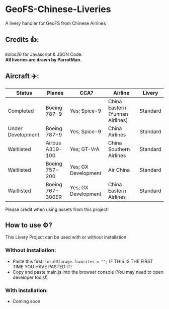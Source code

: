# GeoFS-Chinese-Liveries
A livery handler for GeoFS from Chinese Airlines

## Credits 👍:
*kolos26* for Javascript & JSON Code.
<br>**All liveries are drawn by ParrotMan.**</br>

## Aircraft ✈️:

|     Status        |      Planes      |          CCA?          |             Airline             |   Livery   |
| ------------------| ---------------- | ---------------------- | ------------------------------- | ---------- |
| Completed         |  Boeing 787-9    |     Yes; Spice-9       | China Eastern (Yunnan Airlines) |  Standard  |
| Under Development |  Boeing 787-9    |     Yes; Spice-9       | China Airlines                  |  Standard  |
| Waitlisted        | Airbus A319-100  |     Yes; GT-VrA        | China Southern Airlines         |  Standard  |
| Waitlisted        |  Boeing 757-200  |     Yes; GX Development| Air China                       |  Standard  |
| Waitlisted        | Boeing 767-300ER |     Yes; GX Development| China Eastern Airlines          |  Standard  |

Please credit when using assets from this project!

## How to use ⚙️? 
This Livery Project can be used with or without installation.

### Without installation:

- Paste this first: ``localStorage.favorites = "";`` IF THIS IS THE FIRST TIME YOU HAVE PASTED IT!
- Copy and paste main.js into the browser console (You may need to open developer tools!)

### With installation: 
- Coming soon
